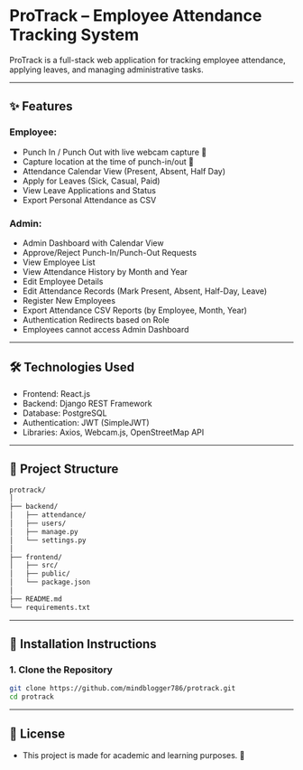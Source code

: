 # ProTrack – Employee Attendance Tracking System

ProTrack is a full-stack web application for tracking employee attendance, applying leaves, and managing administrative tasks.

---

## ✨ Features

### Employee:
- Punch In / Punch Out with live webcam capture 📸
- Capture location at the time of punch-in/out 📍
- Attendance Calendar View (Present, Absent, Half Day)
- Apply for Leaves (Sick, Casual, Paid)
- View Leave Applications and Status
- Export Personal Attendance as CSV

### Admin:
- Admin Dashboard with Calendar View
- Approve/Reject Punch-In/Punch-Out Requests
- View Employee List
- View Attendance History by Month and Year
- Edit Employee Details
- Edit Attendance Records (Mark Present, Absent, Half-Day, Leave)
- Register New Employees
- Export Attendance CSV Reports (by Employee, Month, Year)
- Authentication Redirects based on Role
- Employees cannot access Admin Dashboard

---

## 🛠️ Technologies Used

- Frontend: React.js
- Backend: Django REST Framework
- Database: PostgreSQL
- Authentication: JWT (SimpleJWT)
- Libraries: Axios, Webcam.js, OpenStreetMap API

---

## 📂 Project Structure
```bash
protrack/
│
├── backend/
│   ├── attendance/
│   ├── users/
│   ├── manage.py
│   └── settings.py
│
├── frontend/
│   ├── src/
│   ├── public/
│   └── package.json
│
├── README.md
└── requirements.txt
```
---

## 🚀 Installation Instructions

### 1. Clone the Repository

```bash
git clone https://github.com/mindblogger786/protrack.git
cd protrack
```
---

## 📜 License
- This project is made for academic and learning purposes. 🚀

